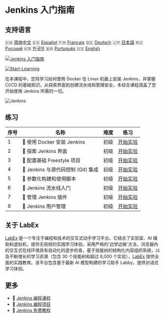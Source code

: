 # Jenkins 入门指南

## 支持语言

🇨🇳 [简体中文](README_zh.md) 🇪🇸 [Español](README_es.md) 🇫🇷 [Français](README_fr.md) 🇩🇪 [Deutsch](README_de.md) 🇯🇵 [日本語](README_ja.md) 🇷🇺 [Русский](README_ru.md) 🇰🇷 [한국어](README_ko.md) 🇧🇷 [Português](README_pt.md) 🇺🇸 [English](README.md) 

[![Jenkins 入门指南](https://cover-creator.labex.io/jenkins-for-beginners.png?lang=zh)](https://labex.io/zh/courses/jenkins-for-beginners)

[![Start-Learning](https://img.shields.io/badge/Start-Learning-whitesmoke?style=for-the-badge)](https://labex.io/zh/courses/jenkins-for-beginners)

在本课程中，您将学习如何使用 Docker 在 Linux 机器上安装 Jenkins，并掌握 CI/CD 的基础知识。从探索界面到创建流水线和管理安全，本综合课程涵盖了您开始使用 Jenkins 所需的一切。

![Jenkins](https://img.shields.io/badge/Jenkins-whitesmoke?style=for-the-badge&logo=jenkins)


## 练习

|   序号 | 名称                                | 难度   | 练习                                                                                                                                                    |
|--------|-------------------------------------|--------|---------------------------------------------------------------------------------------------------------------------------------------------------------|
|      1 | 🧩  使用 Docker 安装 Jenkins        | 初级   | <a target='_blank' href='https://labex.io/zh/labs/jenkins-installing-jenkins-with-docker-391174?course=jenkins-for-beginners'>开始实验</a>              |
|      2 | 🧩  探索 Jenkins 界面               | 初级   | <a target='_blank' href='https://labex.io/zh/labs/jenkins-exploring-the-jenkins-interface-595303?course=jenkins-for-beginners'>开始实验</a>             |
|      3 | 🧩  配置基础 Freestyle 项目         | 初级   | <a target='_blank' href='https://labex.io/zh/labs/jenkins-configuring-basic-freestyle-projects-595302?course=jenkins-for-beginners'>开始实验</a>        |
|      4 | 🧩  Jenkins 与源代码控制 (Git) 集成 | 初级   | <a target='_blank' href='https://labex.io/zh/labs/jenkins-integrating-jenkins-with-source-control-git-595304?course=jenkins-for-beginners'>开始实验</a> |
|      5 | 🧩  参数化构建和使用脚本            | 初级   | <a target='_blank' href='https://labex.io/zh/labs/jenkins-parameterizing-builds-and-using-scripts-595308?course=jenkins-for-beginners'>开始实验</a>     |
|      6 | 🧩  Jenkins 流水线入门              | 初级   | <a target='_blank' href='https://labex.io/zh/labs/jenkins-introduction-to-jenkins-pipelines-595305?course=jenkins-for-beginners'>开始实验</a>           |
|      7 | 🧩  管理 Jenkins 插件               | 初级   | <a target='_blank' href='https://labex.io/zh/labs/jenkins-managing-plugins-in-jenkins-595307?course=jenkins-for-beginners'>开始实验</a>                 |
|      8 | 🧩  Jenkins 用户管理                | 初级   | <a target='_blank' href='https://labex.io/zh/labs/jenkins-jenkins-user-management-391302?course=jenkins-for-beginners'>开始实验</a>                     |

## 关于 LabEx

[LabEx](https://labex.io) 是一个专注于编程和技术的交互式动手学习平台。它结合了实验室、AI 辅助和虚拟机，提供无视频的实践学习体验。采用严格的'边学边做'方法，浏览器内的交互式在线环境具有自动化的逐步检查，基于技能树的结构化内容组织系统，以及不断增长的学习资源（包含 30 个技能树和超过 6,000 个实验），[LabEx](https://labex.io) 提供全面的实践教育。该平台包含基于最新 AI 模型构建的学习助手 Labby，提供对话式学习体验。

## 更多

- 🔗 [Jenkins 编程课程](https://github.com/labex-labs/awesome-programming-courses)
- 🔗 [Jenkins 编程项目](https://github.com/labex-labs/awesome-programming-projects)
- 🔗 [Jenkins 免费教程](https://github.com/labex-labs/jenkins-free-tutorials)

